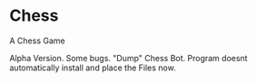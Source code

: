 # Chess
A Chess Game

Alpha Version. Some bugs. "Dump" Chess Bot.
Program doesnt automatically install and place the Files now.
